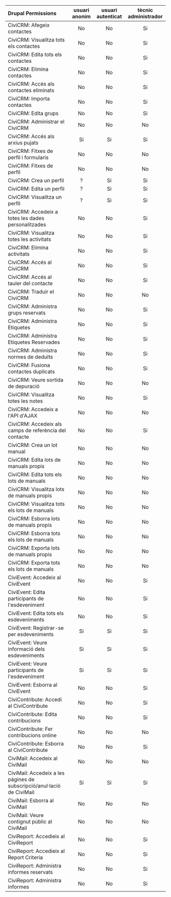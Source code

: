 
| Drupal Permissions                       |     usuari anonim       | usuari autenticat  | tècnic administrador |
|:---------------------------------------- |:-----------------------:|:------------------:|:--------------------:|
| CiviCRM: Afegeix contactes               |            No           |         No         |           Si         | 
| CiviCRM: Visualitza tots els contactes   |            No           |         No         |           Si         | 
| CiviCRM: Edita tots els contactes        |            No           |         No         |           Si         |
| CiviCRM: Elimina contactes               |            No           |         No         |           Si         |
| CiviCRM: Accés als contactes eliminats   |            No           |         No         |           Si         |
| CiviCRM: Importa contactes               |            No           |         No         |           Si         |
| CiviCRM: Edita grups                     |            No           |         No         |           Si         |
| CiviCRM: Administrar el CiviCRM          |            No           |         No         |           No         |
| CiviCRM: Accés als arxius pujats         |            Si           |         Si         |           Si         |
| CiviCRM: Fitxes de perfil i formularis   |            No           |         No         |           No         |
| CiviCRM: Fitxes de perfil                |            No           |         No         |           No         |
| CiviCRM: Crea un perfil                  |            ?            |         Si         |           Si         |
| CiviCRM: Edita un perfil                 |            ?            |         Si         |           Si         |
| CiviCRM: Visualitza un perfil            |            ?            |         Si         |           Si         |
| CiviCRM: Accedeix a totes les dades personalitzades|  No           |         No         |           Si         |
| CiviCRM: Visualitza totes les activitats |           No            |         No         |           Si         |
| CiviCRM: Elimina activitats              |            No           |         No         |           Si         |
| CiviCRM: Accés al CiviCRM                |            No           |         No         |           Si         |
| CiviCRM: Accés al tauler del contacte    |            No           |         No         |           Si         |
| CiviCRM: Traduir el CiviCRM              |            No           |         No         |           No         | 
| CiviCRM: Administra grups reservats      |            No           |         No         |           Si         |
| CiviCRM: Administra Etiquetes            |            No           |         No         |           Si         |
| CiviCRM: Administra Etiquetes Reservades |            No           |         No         |           Si         |
| CiviCRM: Administra normes de deduïts    |            No           |         No         |           Si         |
| CiviCRM: Fusiona contactes duplicats     |            No           |         No         |           Si         |
| CiviCRM: Veure sortida de depuració      |            No           |         No         |           No         |
| CiviCRM: Visualitza totes les notes      |            No           |         No         |           Si         |
| CiviCRM: Accedeix a l'API d'AJAX         |            No           |         No         |           No         |
| CiviCRM: Accedeix als camps de referència del contacte|    No      |         No         |           Si         |
| CiviCRM: Crea un lot manual              |            No           |         No         |           No         |
| CiviCRM: Edita lots de manuals propis    |            No           |         No         |           No         |
| CiviCRM: Edita tots els lots de manuals  |            No           |         No         |           No         |
| CiviCRM: Visualitza lots de manuals propis    |       No           |         No         |           No         |
| CiviCRM: Visualitza tots els lots de manuals  |       No           |         No         |           No         |
| CiviCRM: Esborra lots de manuals propis    |          No           |         No         |           No         |
| CiviCRM: Esborra tots els lots de manuals  |          No           |         No         |           No         |
| CiviCRM: Exporta lots de manuals propis    |          No           |         No         |           No         |
| CiviCRM: Exporta tots els lots de manuals  |          No           |         No         |           No         |
| CiviEvent: Accedeix al CiviEvent           |          No           |         No         |           Si         |
| CiviEvent: Edita participants de l'esdeveniment |      No           |         No         |           Si         |
| CiviEvent: Edita tots els esdeveniments    |            No           |         No         |           Si         |
| CiviEvent: Registrar-se per esdeveniments  |            Si           |         Si         |           Si         |
| CiviEvent: Veure informació dels esdeveniments  |       Si           |         Si         |           Si         |
| CiviEvent: Veure participants de l'esdeveniment |       Si           |         Si         |           Si         |
| CiviEvent: Esborra al CiviEvent            |            No           |         No         |           Si         |
| CiviContribute: Accedi al CiviContribute   |            No           |         No         |           Si         |
| CiviContribute: Edita contribucions        |            No           |         No         |           Si         |
| CiviContribute: Fer contribucions online   |            No           |         No         |           No         |
| CiviContribute: Esborra al CiviContribute  |            No           |         No         |           Si         |
| CiviMail: Accedeix  al CiviMail            |            No           |         No         |           No         |
| CiviMail: Accedeix a les pàgines de subscripció/anul·lació de CiviMail|         Si         |        Si        |       Si       |
| CiviMail: Esborra al CiviMail              |            No           |         No         |           No         |
| CiviMail: Veure contignut públic al CiviMail|          No           |         No         |           No         |
| CiviReport: Accedieix al CiviReport         |            No           |         No         |           Si         |
| CiviReport: Accedieix al Report Criteria    |            No           |         No         |           Si         |
| CiviReport: Administra informes reservats  |            No           |         No         |           Si         |
| CiviReport: Administra informes            |            No           |         No         |           Si         | 

